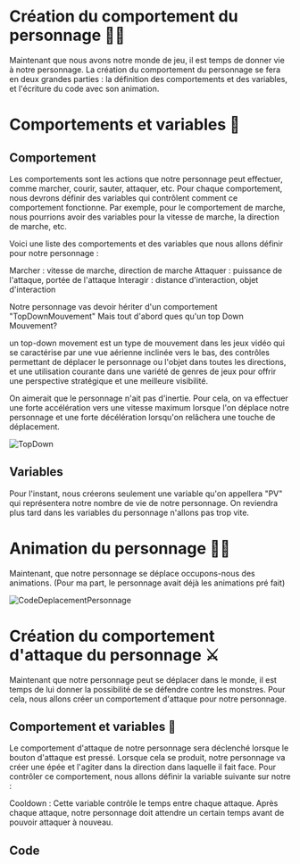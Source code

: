 # Création du comportement du personnage 🏃‍♂️

Maintenant que nous avons notre monde de jeu, il est temps de donner vie à notre personnage. La création du comportement du personnage se fera en deux grandes parties : la définition des comportements et des variables, et l'écriture du code avec son animation.

# Comportements et variables 📝

 ## Comportement
Les comportements sont les actions que notre personnage peut effectuer, comme marcher, courir, sauter, attaquer, etc. Pour chaque comportement, nous devrons définir des variables qui contrôlent comment ce comportement fonctionne. Par exemple, pour le comportement de marche, nous pourrions avoir des variables pour la vitesse de marche, la direction de marche, etc.

Voici une liste des comportements et des variables que nous allons définir pour notre personnage :

Marcher : vitesse de marche, direction de marche
Attaquer : puissance de l'attaque, portée de l'attaque
Interagir : distance d'interaction, objet d'interaction

Notre personnage vas devoir hériter d'un comportement "TopDownMouvement" Mais tout d'abord ques qu'un top Down Mouvement?

un top-down movement est un type de mouvement dans les jeux vidéo qui se caractérise par une vue aérienne inclinée vers le bas, des contrôles permettant de déplacer le personnage ou l'objet dans toutes les directions, et une utilisation courante dans une variété de genres de jeux pour offrir une perspective stratégique et une meilleure visibilité.

On aimerait que le personnage n'ait pas d'inertie. Pour cela, on va effectuer une forte accélération vers une vitesse maximum lorsque l'on déplace notre personnage et une forte décélération lorsqu'on relâchera une touche de déplacement.

![TopDown](Images/TopDownPlayer.png)

## Variables

Pour l'instant, nous créerons seulement une variable qu'on appellera "PV" qui représentera notre nombre de vie de notre personnage. On reviendra plus tard dans les variables du personnage n'allons pas trop vite.

# Animation du personnage 🏃‍♂️

Maintenant, que notre personnage se déplace occupons-nous des animations. (Pour ma part, le personnage avait déjà les animations pré fait)

![CodeDeplacementPersonnage](Images/CodePersonageDeplacement.png)

# Création du comportement d'attaque du personnage ⚔️

Maintenant que notre personnage peut se déplacer dans le monde, il est temps de lui donner la possibilité de se défendre contre les monstres. Pour cela, nous allons créer un comportement d'attaque pour notre personnage.

## Comportement et variables 📝

Le comportement d'attaque de notre personnage sera déclenché lorsque le bouton d'attaque est pressé. Lorsque cela se produit, notre personnage va créer une épée et l'agiter dans la direction dans laquelle il fait face. Pour contrôler ce comportement, nous allons définir la variable suivante sur notre  :

Cooldown : Cette variable contrôle le temps entre chaque attaque. Après chaque attaque, notre personnage doit attendre un certain temps avant de pouvoir attaquer à nouveau.

## Code



